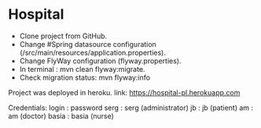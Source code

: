 # Hospital

- Clone project from GitHub.
- Change #Spring datasource configuration (/src/main/resources/application.properties).
- Change FlyWay configuration (flyway.properties).
- In terminal :  mvn clean flyway:migrate.
- Check migration status:  mvn flyway:info

Project was deployed in heroku.
link: https://hospital-pl.herokuapp.com

Credentials:
login :  password
serg : serg (administrator)
jb : jb (patient)
am : am (doctor)
basia : basia (nurse)